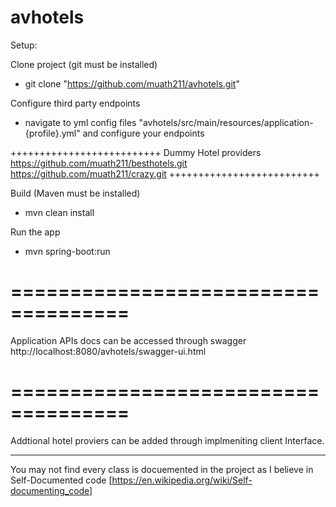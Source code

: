 # avhotels

Setup:

Clone project (git must be installed)
- git clone "https://github.com/muath211/avhotels.git"

Configure third party endpoints
- navigate to yml config files "avhotels/src/main/resources/application-{profile}.yml"
  and configure your endpoints
  
++++++++++++++++++++++++++
Dummy Hotel providers
https://github.com/muath211/besthotels.git
https://github.com/muath211/crazy.git
++++++++++++++++++++++++++

Build (Maven must be installed)
- mvn clean install

Run the app
- mvn spring-boot:run


====================================
====================================
Application APIs docs can be accessed through swagger
http://localhost:8080/avhotels/swagger-ui.html


====================================
====================================
Addtional hotel proviers can be added through implmeniting client Interface.


*********************************
You may not find every class is docuemented in the project as I believe in Self-Documented code [https://en.wikipedia.org/wiki/Self-documenting_code]
